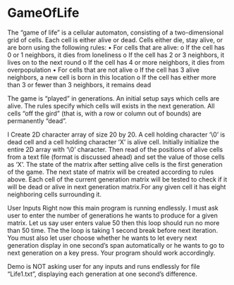 # GameOfLife

The “game of life” is a cellular automaton, consisting of a two-dimensional grid of cells. Each cell is either alive or dead. 
Cells either die, stay alive, or are born using the following rules: 
•	For cells that are alive: 
o	If the cell has 0 or 1 neighbors, it dies from loneliness 
o	If the cell has 2 or 3 neighbors, it lives on to the next round 
o	If the cell has 4 or more neighbors, it dies from overpopulation 
•	For cells that are not alive 
o	If the cell has 3 alive neighbors, a new cell is born in this location 
o	If the cell has either more than 3 or fewer than 3 neighbors, it remains dead 

The game is “played” in generations. An initial setup says which cells are alive. The rules specify which cells will exists in the next generation. All cells “off the gird” (that is, with a row or column out of bounds) are permanently “dead”.

I Create 2D character array of size 20 by 20. A cell holding character ‘\0’ is dead cell and a cell holding character ‘X’ is alive cell. Initially initialize the entire 2D array with ‘\0’ character. Then read of the positions of alive cells from a text file (format is discussed ahead) and set the value of those cells as ‘X’. The state of the matrix after setting alive cells is the first generation of the game. The next state of matrix will be created according to rules above. Each cell of the current generation matrix will be tested to check if it will be dead or alive in next generation matrix.For any given cell it has eight neighboring cells surrounding it.

User Inputs 
Right now this main program is running endlessly.
I must ask user to enter the number of generations he wants to produce for a given matrix. Let us say user enters value 50 then this loop should run no more than 50 time.
The the loop is taking 1 second break before next iteration. You must also let user choose whether he wants to let every next generation display in one second’s span automatically or he wants to go to next generation on a key press. Your program should work accordingly. 

Demo is NOT asking user for any inputs and runs endlessly for file “Life1.txt”, displaying each generation at one second’s difference. 

